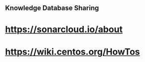 Knowledge Database Sharing
-----------------------------------
# https://sonarcloud.io/about
# https://wiki.centos.org/HowTos
